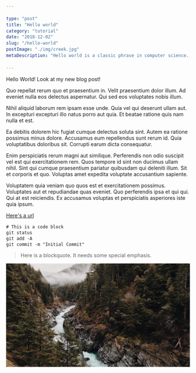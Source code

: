 ```yaml
---

type: "post"
title: "Hello world"
category: "tutorial"
date: "2018-12-02"
slug: "/hello-world"
postImage: "./img/creek.jpg"
metaDescription: "Hello world is a classic phrase in computer science. Here, instead of investigating the origins, I simply use it as filler text for this article."

---
```


Hello World! Look at my new blog post! 

Quo repellat rerum quo et praesentium in. Velit praesentium dolor illum. Ad eveniet nulla eos delectus aspernatur. Qui sed eos voluptates nobis illum.

Nihil aliquid laborum rem ipsam esse unde. Quia vel qui deserunt ullam aut. In excepturi excepturi illo natus porro aut quia. Et beatae ratione quis nam nulla et est.

Ea debitis dolorem hic fugiat cumque delectus soluta sint. Autem ea ratione possimus minus dolore. Accusamus eum repellendus sunt rerum id. Quia voluptatibus doloribus sit. Corrupti earum dicta consequatur.

Enim perspiciatis rerum magni aut similique. Perferendis non odio suscipit vel est qui exercitationem rem. Quos tempore id sint non ducimus ullam nihil. Sint qui cumque praesentium pariatur quibusdam qui deleniti illum. Sit et corporis et quo. Voluptas amet expedita voluptate accusantium sapiente.

Voluptatem quia veniam quo quos est et exercitationem possimus. Voluptates aut et repudiandae quas eveniet. Quo perferendis ipsa et qui qui. Qui at est reiciendis. Ex accusamus voluptas et perspiciatis asperiores iste quia ipsum.

[Here's a url](https://example.com)

```
# This is a code block
git status
git add -A
git commit -m "Initial Commit"
```

> Here is a blockquote. It needs some special emphasis.

![](./img/creek.jpg)
